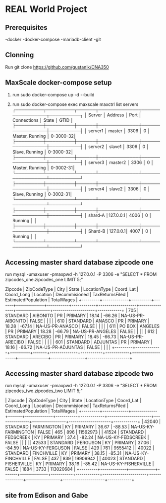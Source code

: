 # REAL World Project

## Prerequisites
-docker
-docker-compose
-mariadb-client
-git

## Clonning
Run git clone https://github.com/gustanik/CNA350

## MaxScale docker-compose setup

1. run sudo docker-compose up -d --build

2. run sudo docker-compose exec maxscale maxctrl list servers
┌─────────┬─────────┬──────┬─────────────┬─────────────────┬──────────┐
│ Server  │ Address │ Port │ Connections │ State           │ GTID     │
├─────────┼─────────┼──────┼─────────────┼─────────────────┼──────────┤
│ server1 │ master  │ 3306 │ 0           │ Master, Running │ 0-3000-32│
├─────────┼─────────┼──────┼─────────────┼─────────────────┼──────────┤
│ server2 │ slave1  │ 3306 │ 0           │ Slave, Running  │ 0-3000-32│
├─────────┼─────────┼──────┼─────────────┼─────────────────┼──────────┤
│ server3 │ master2 │ 3306 │ 0           │ Master, Running │ 0-3002-31│
└─────────┴─────────┴──────┴─────────────┴─────────────────┴──────────┘
├─────────┼─────────┼──────┼─────────────┼─────────────────┼──────────┤
│ server4 │ slave2  │ 3306 │ 0           │ Slave, Running  │ 0-3002-31│
└─────────┴─────────┴──────┴─────────────┴─────────────────┴──────────┘
├─────────┼─────────┼──────┼─────────────┼─────────────────┼──────────┤
│ shard-A │127.0.0.1│ 4006 │ 0           │ Running         │          │
├─────────┼─────────┼──────┼─────────────┼─────────────────┼──────────┤
│ Shard-B │127.0.0.1│ 4007 │ 0           │ Running         │          │
└─────────┴─────────┴──────┴─────────────┴─────────────────┴──────────┘

## Accessing master shard database zipcode one
run mysql -umaxuser -pmaxpwd -h 127.0.0.1 -P 3306 -e "SELECT * FROM zipcodes_one.zipcodes_one LIMIT 5;" 
 
 Zipcode | ZipCodeType | City | State | LocationType | Coord_Lat | Coord_Long | Location | Decommisioned | TaxReturnsFiled | EstimatedPopulation | TotalWages | +---------+-------------+----------+-------+--------------+-----------+------------+-------------------+---------------+-----------------+---------------------+------------+ | 705 | STANDARD | AIBONITO | PR | PRIMARY | 18.14 | -66.26 | NA-US-PR-AIBONITO | FALSE | | | | | 610 | STANDARD | ANASCO | PR | PRIMARY | 18.28 | -67.14 | NA-US-PR-ANASCO | FALSE | | | | | 611 | PO BOX | ANGELES | PR | PRIMARY | 18.28 | -66.79 | NA-US-PR-ANGELES | FALSE | | | | | 612 | STANDARD | ARECIBO | PR | PRIMARY | 18.45 | -66.73 | NA-US-PR-ARECIBO | FALSE | | | | | 601 | STANDARD | ADJUNTAS | PR | PRIMARY | 18.16 | -66.72 | NA-US-PR-ADJUNTAS | FALSE | | | | +---------+-------------+----------+-------+--------------+-----------+------------+-------------------+---------------+-----------------+---------------------+
 ## Accessing master shard database zipcode two
run mysql -umaxuser -pmaxpwd -h 127.0.0.1 -P 3306 -e "SELECT * FROM zipcodes_two.zipcodes_two LIMIT 5;" 

| Zipcode | ZipCodeType | City | State | LocationType | Coord_Lat | Coord_Long | Location | Decommisioned | TaxReturnsFiled | EstimatedPopulation | TotalWages | +---------+-------------+-------------+-------+--------------+-----------+------------+----------------------+---------------+-----------------+---------------------+------------+ | 42040 | STANDARD | FARMINGTON | KY | PRIMARY | 36.67 | -88.53 | NA-US-KY-FARMINGTON | FALSE | 465 | 896 | 11562973 | | 41524 | STANDARD | FEDSCREEK | KY | PRIMARY | 37.4 | -82.24 | NA-US-KY-FEDSCREEK | FALSE | | | | | 42533 | STANDARD | FERGUSON | KY | PRIMARY | 37.06 | -84.59 | NA-US-KY-FERGUSON | FALSE | 429 | 761 | 9555412 | | 40022 | STANDARD | FINCHVILLE | KY | PRIMARY | 38.15 | -85.31 | NA-US-KY-FINCHVILLE | FALSE | 437 | 839 | 19909942 | | 40023 | STANDARD | FISHERVILLE | KY | PRIMARY | 38.16 | -85.42 | NA-US-KY-FISHERVILLE | FALSE | 1884 | 3733 | 113020684 | +---------+-------------+-------------+-------+--------------+-----------+------------+----------------------+---------------+-----------------+---------------------+------------+
## site from Edison and Gabe
